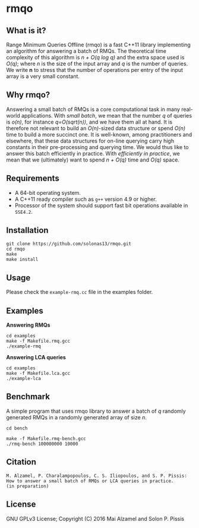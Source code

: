 # rmqo

What is it?
-----------

Range Minimum Queries Offline (rmqo) is a fast C++11
library implementing an algorithm for answering a batch of RMQs. 
The theoretical time complexity of this algorithm is <i>n + O(q log q)</i> and the
extra space used is <i>O(q)</i>; where <i>n</i> is the size of the input array and <i>q</i> is the number
of queries. We write <b>n</b> to stress that the number of operations per entry of the 
input array is a very small constant.

Why rmqo?
--------

Answering a small batch of RMQs is a core computational task in many real-world applications. 
With <i>small batch</i>, we mean that the number <i>q</i> of queries is <i>o(n)</i>, for instance <i>q=O(sqrt(n))</i>, 
and we have them all at hand.  It is therefore not relevant to build an <i>O(n)</i>-sized data structure 
or spend <i>O(n)</i> time to build a more succinct one. It is well-known, among practitioners and elsewhere, that these data structures for on-line querying carry high constants in their pre-processing and querying time. We would thus like to answer this batch efficiently in practice. With <i>efficiently in practice</i>, we mean that we (ultimately) want to spend <i>n + O(q)</i> time and <i>O(q)</i> space. 

Requirements
--------

* A 64-bit operating system.
* A C++11 ready compiler such as `g++` version 4.9 or higher.
* Processor of the system should support fast bit operations available in `SSE4.2`.

Installation
--------

```
git clone https://github.com/solonas13/rmqo.git
cd rmqo
make
make install
```

Usage
--------

Please check the `example-rmq.cc` file in the examples folder.

Examples 
--------

<b>Answering RMQs</b>
```
cd examples
make -f Makefile.rmq.gcc
./example-rmq
```
<b>Answering LCA queries</b>
```
cd examples
make -f Makefile.lca.gcc
./example-lca
```
Benchmark
--------

A simple program that uses rmqo library to answer a batch of <i>q</i> randomly generated RMQs in a randomly generated array of size <i>n</i>.
```
cd bench

make -f Makefile.rmq-bench.gcc
./rmq-bench 100000000 10000
```

Citation
--------

```
M. Alzamel, P. Charalampopoulos, C. S. Iliopoulos, and S. P. Pissis: 
How to answer a small batch of RMQs or LCA queries in practice. 
(in preparation)
```

License
-------- 

GNU GPLv3 License; Copyright (C) 2016 Mai Alzamel and Solon P. Pissis
